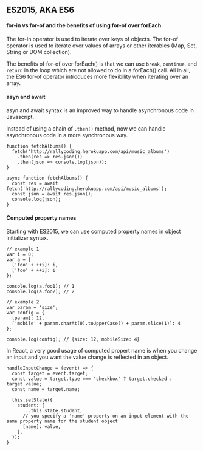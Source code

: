 ## ES2015, AKA ES6

#### for-in vs for-of and the benefits of using for-of over forEach

The for-in operator is used to iterate over keys of objects.
The for-of operator is used to iterate over values of arrays or other iterables (Map, Set, String or DOM collection).

The benefits of for-of over forEach() is that we can use `break`, `continue`, and `return` in the loop which are not allowed to do in a forEach() call. All in all, the ES6 for-of operator introduces more flexibility when iterating over an array.

#### asyn and await

asyn and await syntax is an improved way to handle asynchronous code in Javascript. 

Instead of using a chain of `.then()` method, now we can handle asynchronous code in a more synchronous way.

```
function fetchAlbums() {
  fetch('http://rallycoding.herokuapp.com/api/music_albums')
    .then(res => res.json())
    .then(json => console.log(json));
}
```

```
async function fetchAlbums() {
  const res = await fetch('http://rallycoding.herokuapp.com/api/music_albums');
  const json = await res.json();
  console.log(json);
}
```

#### Computed property names

Starting with ES2015, we can use computed property names in object initializer syntax.

```
// example 1
var i = 0;
var a = {
  ['foo' + ++i]: i,
  ['foo' + ++i]: i
};

console.log(a.foo1); // 1
console.log(a.foo2); // 2

// example 2
var param = 'size';
var config = {
  [param]: 12,
  ['mobile' + param.charAt(0).toUpperCase() + param.slice(1)]: 4
};

console.log(config); // {size: 12, mobileSize: 4}
```

In React, a very good usage of computed propert name is when you change an input and you want the value change is reflected in an object.

```
handleInputChange = (event) => {
  const target = event.target;
  const value = target.type === 'checkbox' ? target.checked : target.value;
  const name = target.name;

  this.setState({
    student: {
      ...this.state.student,
      // you specify a 'name' property on an input element with the same property name for the student object
      [name]: value,
    },
  });
}
```
